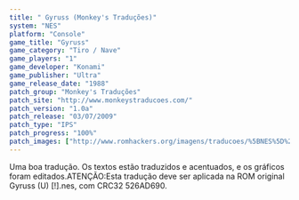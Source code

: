 ```yaml
---
title: " Gyruss (Monkey's Traduções)"
system: "NES"
platform: "Console"
game_title: "Gyruss"
game_category: "Tiro / Nave"
game_players: "1"
game_developer: "Konami"
game_publisher: "Ultra"
game_release_date: "1988"
patch_group: "Monkey's Traduções"
patch_site: "http://www.monkeystraducoes.com/"
patch_version: "1.0a"
patch_release: "03/07/2009"
patch_type: "IPS"
patch_progress: "100%"
patch_images: ["http://www.romhackers.org/imagens/traducoes/%5BNES%5D%20Gyruss%20-%20Monkey's%20Tradu%C3%A7%C3%B5es%20-%201.png","http://www.romhackers.org/imagens/traducoes/%5BNES%5D%20Gyruss%20-%20Monkey's%20Tradu%C3%A7%C3%B5es%20-%202.png","http://www.romhackers.org/imagens/traducoes/%5BNES%5D%20Gyruss%20-%20Monkey's%20Tradu%C3%A7%C3%B5es%20-%203.png"]
---
```

Uma boa tradução. Os textos estão traduzidos e acentuados, e os gráficos foram editados.ATENÇÃO:Esta tradução deve ser aplicada na ROM original Gyruss (U) [!].nes, com CRC32 526AD690.
